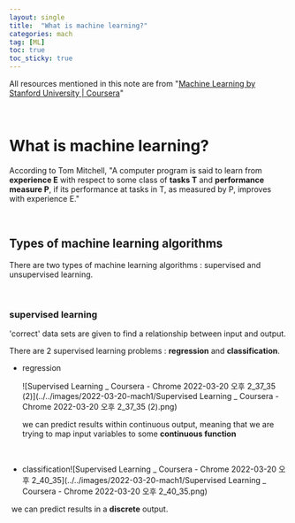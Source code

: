 ```yaml
---
layout: single
title:  "What is machine learning?"
categories: mach
tag: [ML]
toc: true
toc_sticky: true 
---
```


All resources mentioned in this note are from "[Machine Learning by Stanford University | Coursera](https://ko.coursera.org/learn/machine-learning)"

<br>

# What is machine learning?

According to Tom Mitchell, "A computer program is said to learn from **experience E** with respect to some class of **tasks T** and **performance measure P**, if its performance at tasks in T, as measured by P, improves with experience E."

<br>

## Types of machine learning algorithms

There are two types of machine learning algorithms : supervised and unsupervised learning.

<br>

### supervised learning

'correct' data sets are given to find a relationship between input and output. 

There are 2 supervised learning problems : **regression** and **classification**.

- regression

  ![Supervised Learning _ Coursera - Chrome 2022-03-20 오후 2_37_35 (2)](../../images/2022-03-20-mach1/Supervised Learning _ Coursera - Chrome 2022-03-20 오후 2_37_35 (2).png)
  
  we can predict results within continuous output, meaning that we are trying to map input variables to some **continuous function**
  
  <br>
  
- classification![Supervised Learning _ Coursera - Chrome 2022-03-20 오후 2_40_35](../../images/2022-03-20-mach1/Supervised Learning _ Coursera - Chrome 2022-03-20 오후 2_40_35.png)

​		we can predict results in a **discrete** output.
